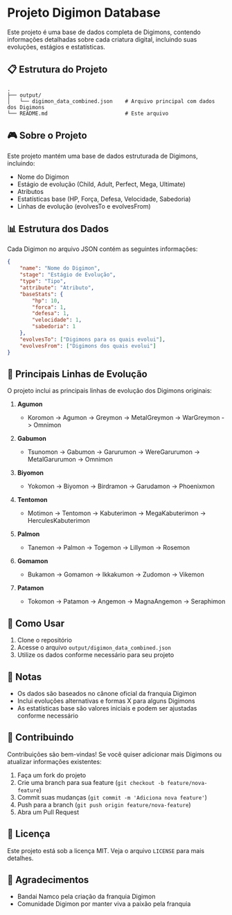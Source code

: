 # Projeto Digimon Database

Este projeto é uma base de dados completa de Digimons, contendo informações detalhadas sobre cada criatura digital, incluindo suas evoluções, estágios e estatísticas.

## 📋 Estrutura do Projeto

```
.
├── output/
│   └── digimon_data_combined.json    # Arquivo principal com dados dos Digimons
└── README.md                         # Este arquivo
```

## 🎮 Sobre o Projeto

Este projeto mantém uma base de dados estruturada de Digimons, incluindo:

- Nome do Digimon
- Estágio de evolução (Child, Adult, Perfect, Mega, Ultimate)
- Atributos
- Estatísticas base (HP, Força, Defesa, Velocidade, Sabedoria)
- Linhas de evolução (evolvesTo e evolvesFrom)

## 📊 Estrutura dos Dados

Cada Digimon no arquivo JSON contém as seguintes informações:

```json
{
    "name": "Nome do Digimon",
    "stage": "Estágio de Evolução",
    "type": "Tipo",
    "attribute": "Atributo",
    "baseStats": {
        "hp": 10,
        "forca": 1,
        "defesa": 1,
        "velocidade": 1,
        "sabedoria": 1
    },
    "evolvesTo": ["Digimons para os quais evolui"],
    "evolvesFrom": ["Digimons dos quais evolui"]
}
```

## 🌟 Principais Linhas de Evolução

O projeto inclui as principais linhas de evolução dos Digimons originais:

1. **Agumon**
   - Koromon -> Agumon -> Greymon -> MetalGreymon -> WarGreymon -> Omnimon

2. **Gabumon**
   - Tsunomon -> Gabumon -> Garurumon -> WereGarurumon -> MetalGarurumon -> Omnimon

3. **Biyomon**
   - Yokomon -> Biyomon -> Birdramon -> Garudamon -> Phoenixmon

4. **Tentomon**
   - Motimon -> Tentomon -> Kabuterimon -> MegaKabuterimon -> HerculesKabuterimon

5. **Palmon**
   - Tanemon -> Palmon -> Togemon -> Lillymon -> Rosemon

6. **Gomamon**
   - Bukamon -> Gomamon -> Ikkakumon -> Zudomon -> Vikemon

7. **Patamon**
   - Tokomon -> Patamon -> Angemon -> MagnaAngemon -> Seraphimon

## 🎯 Como Usar

1. Clone o repositório
2. Acesse o arquivo `output/digimon_data_combined.json`
3. Utilize os dados conforme necessário para seu projeto

## 📝 Notas

- Os dados são baseados no cânone oficial da franquia Digimon
- Inclui evoluções alternativas e formas X para alguns Digimons
- As estatísticas base são valores iniciais e podem ser ajustadas conforme necessário

## 🤝 Contribuindo

Contribuições são bem-vindas! Se você quiser adicionar mais Digimons ou atualizar informações existentes:

1. Faça um fork do projeto
2. Crie uma branch para sua feature (`git checkout -b feature/nova-feature`)
3. Commit suas mudanças (`git commit -m 'Adiciona nova feature'`)
4. Push para a branch (`git push origin feature/nova-feature`)
5. Abra um Pull Request

## 📄 Licença

Este projeto está sob a licença MIT. Veja o arquivo `LICENSE` para mais detalhes.

## 🙏 Agradecimentos

- Bandai Namco pela criação da franquia Digimon
- Comunidade Digimon por manter viva a paixão pela franquia
